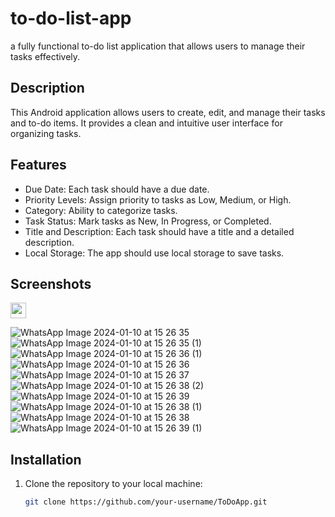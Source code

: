 # to-do-list-app
a fully functional to-do list application that allows users to manage their tasks effectively. 

## Description

This Android application allows users to create, edit, and manage their tasks and to-do items. It provides a clean and intuitive user interface for organizing tasks.

## Features

- Due Date: Each task should have a due date.
- Priority Levels: Assign priority to tasks as Low, Medium, or High.
- Category: Ability to categorize tasks.
- Task Status: Mark tasks as New, In Progress, or Completed.
- Title and Description: Each task should have a title and a detailed description.
- Local Storage: The app should use local storage to save tasks. 

## Screenshots

<img src='https://github.com/Rahul-char/To-Do-list-App/assets/82884697/9375ba5c-dfd6-492a-b96c-b471a6a21f0d.jpg' width='25'>

![WhatsApp Image 2024-01-10 at 15 26 35](https://github.com/Rahul-char/To-Do-list-App/assets/82884697/9375ba5c-dfd6-492a-b96c-b471a6a21f0d.jpg)
![WhatsApp Image 2024-01-10 at 15 26 35 (1)](https://github.com/Rahul-char/To-Do-list-App/assets/82884697/30c3835f-f6b6-45ea-994f-9b0a061b46d0)
![WhatsApp Image 2024-01-10 at 15 26 36 (1)](https://github.com/Rahul-char/To-Do-list-App/assets/82884697/f43f40c8-054d-4050-a7ad-c54658a84f37)
![WhatsApp Image 2024-01-10 at 15 26 36](https://github.com/Rahul-char/To-Do-list-App/assets/82884697/0b8f73ab-2d0a-4f9f-85a4-ecb807c0d009)
![WhatsApp Image 2024-01-10 at 15 26 37](https://github.com/Rahul-char/To-Do-list-App/assets/82884697/fe9d8626-6851-454e-be96-daa9b9097c52)
![WhatsApp Image 2024-01-10 at 15 26 38 (2)](https://github.com/Rahul-char/To-Do-list-App/assets/82884697/d0fdb390-d2c7-4a82-a04d-2e7628044081)
![WhatsApp Image 2024-01-10 at 15 26 39](https://github.com/Rahul-char/To-Do-list-App/assets/82884697/d89d5269-f3e1-4854-aaab-f9b6979f6614)
![WhatsApp Image 2024-01-10 at 15 26 38 (1)](https://github.com/Rahul-char/To-Do-list-App/assets/82884697/96e549eb-841d-4bda-b807-5aa97cd99e4f)
![WhatsApp Image 2024-01-10 at 15 26 38](https://github.com/Rahul-char/To-Do-list-App/assets/82884697/9cba979f-d0d4-4c42-9f0a-f34060ded60d)
![WhatsApp Image 2024-01-10 at 15 26 39 (1)](https://github.com/Rahul-char/To-Do-list-App/assets/82884697/fe2674e9-0e52-411a-8c03-cee815dbdf1c)



## Installation

1. Clone the repository to your local machine:

   ```bash
   git clone https://github.com/your-username/ToDoApp.git

